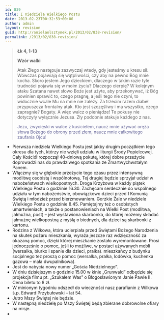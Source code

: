 ```yaml
---
id: 839
title: I niedziela Wielkiego Postu
date: 2013-02-23T00:32:53+00:00
author: admin
layout: revision
guid: http://anielaolsztynek.pl/2013/02/838-revision/
permalink: /2013/02/838-revision/
---
```

> **Łk 4, 1-13**
> 
> **Wzór walki**
> 
> Atak Złego następuje zazwyczaj wtedy, gdy jesteśmy u kresu sił. Wówczas pojawiają się wątpliwości, czy aby na pewno Bóg mnie kocha. Skoro jestem Jego dzieckiem, dlaczego w takim razie tyle trudności pojawia się w moim życiu? Dlaczego cierpię? W kolejnym ataku Szatana nawet słowo Boże jest użyte, aby przekonywać, iż Bóg powinien sprawić to, czego pragnę, a jeśli tego nie czyni, to widocznie wcale Mu na mnie nie zależy. Za trzecim razem diabeł przypuszcza frontalny atak. Kto jest szczęśliwy i ma wszystko, czego zapragnie? Bogaty. A więc walcz o pieniądze! Te pokusy nie dotyczyły wyłącznie Jezusa. Zły podobnie atakuje każdego z nas.
> 
> <span style="color: #666699;">Jezu, zwycięski w walce z kusicielem, naucz mnie używać oręża słowa Bożego do obrony przed złem, naucz mnie całkowitego zaufania Ojcu!</span>

  * Pierwsza niedziela Wielkiego Postu jest jakby drugim początkiem tego okresu dla tych, którzy nie wzięli udziału w liturgii Środy Popielcowej. Cały Kościół rozpoczął 40-dniową pokutę, której dobre przeżycie doprowadzi nas do prawdziwego spotkania ze Zmartwychwstałym Panem.
  * Włączmy się w głębokie przeżycie tego czasu przez intensywną modlitwę osobistą i wspólnotową. Tej drugiej będzie sprzyjał udział w nabożeństwach wielkopostnych. Droga Krzyżowa w każdy piątek Wielkiego Postu o godzinie 16.30. Zachęcam serdecznie do wspólnego udziału w tym nabożeństwie, obowiązkowo dzieci przed I Komunią Świętą i młodzież przed bierzmowaniem. Gorzkie Żale w niedziele Wielkiego Postu o godzinie 8.45. Pamiętajmy też o osobistych umartwieniach, a także o postanowieniach na Wielki Post (modlitwa, jałmużna, post) &#8211; jest wystawiona skarbonka, do której możemy składać jałmużnę wielkopostną z myślą o biednych, dla dzieci są skarbonki z kartonu.
  * Rodzina z Wilkowa, która ucierpiała przed Świętami Bożego Narodzenia na skutek pożaru mieszkania, wyraża jeszcze raz wdzięczność za okazaną pomoc, dzięki której mieszkanie zostało wyremontowane. Prosi jednocześnie o pomoc, jeśli to możliwe, w postaci używanych mebli (wersalka, biurko i spanie dla dzieci, pralka). mieszkańcy z budynku socjalnego tez proszą o pomoc (wersalka, pralka, lodówka, kuchenka gazowa &#8211; mała dwupalnikowa).
  * Jest do nabycia nowy numer &#8222;Gościa Niedzielnego&#8221;.
  * W dniu dzisiejszym o godzinie 15.00 w kinie &#8222;Grunwald&#8221; odbędzie się projekcja filmu pt. &#8222;Szukałem Was&#8221; o Błogosławionym Janie Pawle II. Cena biletu to 8 zł.
  * W minionym tygodniu odszedł do wieczności nasz parafianin z Wilkowa ś.p. Edward Przybułowski &#8211; lat 54.
  * Jutro Mszy Świętej nie będzie.
  * W następną niedzielę po Mszy Świętej będą zbierane dobrowolne ofiary na misje.
  *